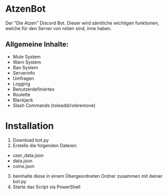 # AtzenBot
Der "Die Atzen" Discord Bot. Dieser wird sämtliche wichtigen funktionen, welche für den Server von nöten sind, inne haben.
##                                             Allgemeine Inhalte:
- Mute System
- Warn System
- Ban System
- Serverinfo
- Umfragen
- Logging
- Benutzerdefiniertes
- Roulette
- Blackjack
- Slash Commands (roleadd/roleremove)


# Installation
1. Download bot.py
2. Erstelle die folgenden Dateien:
- user_data.json
- data.json
- coins.json
3. beinhalte diese in einem Übergeordneten Ordner zusammen mit deiner bot.py
4. Starte das Script via PowerShell
